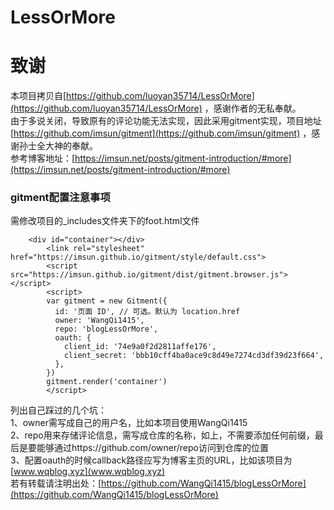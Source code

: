 # LessOrMore


致谢
====================================
本项目拷贝自[https://github.com/luoyan35714/LessOrMore](https://github.com/luoyan35714/LessOrMore) ，感谢作者的无私奉献。  
由于多说关闭，导致原有的评论功能无法实现，因此采用gitment实现，项目地址[https://github.com/imsun/gitment](https://github.com/imsun/gitment) ，感谢孙士全大神的奉献。  
参考博客地址：[https://imsun.net/posts/gitment-introduction/#more](https://imsun.net/posts/gitment-introduction/#more) 
### gitment配置注意事项
需修改项目的_includes文件夹下的foot.html文件
```
	<div id="container"></div>
		<link rel="stylesheet" href="https://imsun.github.io/gitment/style/default.css">
		<script src="https://imsun.github.io/gitment/dist/gitment.browser.js"></script>
		<script>
		var gitment = new Gitment({
		  id: '页面 ID', // 可选。默认为 location.href
		  owner: 'WangQi1415',
		  repo: 'blogLessOrMore',
		  oauth: {
			client_id: '74e9a0f2d2811affe176',
			client_secret: 'bbb10cff4ba0ace9c8d49e7274cd3df39d23f664',
		  },
		})
		gitment.render('container')
		</script>
```
列出自己踩过的几个坑：  
1、owner需写成自己的用户名，比如本项目使用WangQi1415  
2、repo用来存储评论信息，需写成仓库的名称，如上，不需要添加任何前缀，最后是要能够通过https://github.com/owner/repo访问到仓库的位置  
3、配置oauth的时候callback路径应写为博客主页的URL，比如该项目为[www.wqblog.xyz](www.wqblog.xyz)   
若有转载请注明出处：[https://github.com/WangQi1415/blogLessOrMore](https://github.com/WangQi1415/blogLessOrMore) 


